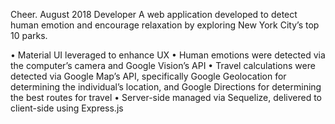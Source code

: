Cheer.								      	         	                                                                                August 2018
Developer
A web application developed to detect human emotion and encourage relaxation by exploring New York City’s top 10 parks.

•	Material UI leveraged to enhance UX
•	Human emotions were detected via the computer’s camera and Google Vision’s API
•	Travel calculations were detected via Google Map’s API, specifically Google Geolocation for determining the individual’s location, and Google Directions for determining the best routes for travel
•	Server-side managed via Sequelize, delivered to client-side using Express.js
